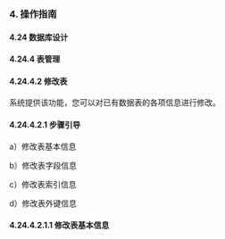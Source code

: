 ### 4. 操作指南

#### 4.24 数据库设计

#### 4.24.4 表管理

#### 4.24.4.2 修改表

系统提供该功能，您可以对已有数据表的各项信息进行修改。

#### 4.24.4.2.1 步骤引导

a）修改表基本信息

b）修改表字段信息

c）修改表索引信息

d）修改表外键信息

#### 4.24.4.2.1.1 修改表基本信息
